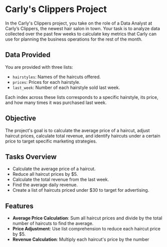 # Carly's Clippers Project

In the Carly's Clippers project, you take on the role of a Data Analyst at Carly’s Clippers, the newest hair salon in town. Your task is to analyze data collected over the past few weeks to calculate key metrics that Carly can use for planning the business operations for the rest of the month.

## Data Provided

You are provided with three lists:

- `hairstyles`: Names of the haircuts offered.
- `prices`: Prices for each hairstyle.
- `last_week`: Number of each hairstyle sold last week.

Each index across these lists corresponds to a specific hairstyle, its price, and how many times it was purchased last week.

## Objective

The project's goal is to calculate the average price of a haircut, adjust haircut prices, calculate total revenue, and identify haircuts under a certain price to target specific marketing strategies.

## Tasks Overview

- Calculate the average price of a haircut.
- Reduce all haircut prices by $5.
- Calculate the total revenue from the last week.
- Find the average daily revenue.
- Create a list of haircuts priced under $30 to target for advertising.

## Features

- **Average Price Calculation**: Sum all haircut prices and divide by the total number of haircuts to find the average.
- **Price Adjustment**: Use list comprehension to reduce each haircut price by $5.
- **Revenue Calculation**: Multiply each haircut's price by the number

